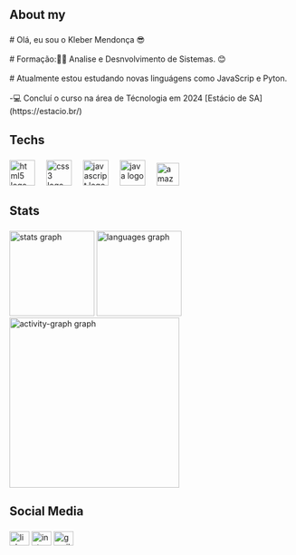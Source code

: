<h2 align="left">About my</h2>

###

<p align="left">
# Olá, eu sou o Kleber Mendonça 😎<br><br> # Formação:🧑‍🎓 Analise e Desnvolvimento de Sistemas. 😊<br><br># Atualmente estou estudando novas linguágens como JavaScrip e Pyton.<br><br>-💻 Concluí o curso na área de Técnologia em 2024  [Estácio de SA](https://estacio.br/)</p>

###

<h2 align="left">Techs</h2>

###

<div align="left">
  <img src="https://cdn.jsdelivr.net/gh/devicons/devicon/icons/html5/html5-plain-wordmark.svg" height="45" alt="html5 logo"  />
  <img width="12" />
  <img src="https://cdn.jsdelivr.net/gh/devicons/devicon/icons/css3/css3-plain-wordmark.svg" height="45" alt="css3 logo"  />
  <img width="12" />
  <img src="https://cdn.jsdelivr.net/gh/devicons/devicon/icons/javascript/javascript-plain.svg" height="45" alt="javascript logo"  />
  <img width="12" />
  <img src="https://cdn.jsdelivr.net/gh/devicons/devicon/icons/java/java-original-wordmark.svg" height="45" alt="java logo"  />
  <img width="12" />
  <img src="https://skillicons.dev/icons?i=aws" height="40" alt="amazonwebservices logo"  />
</div>

###

<h2 align="left">Stats</h2>

###

<div align="left">
  <img src="https://github-readme-stats.vercel.app/api?username=Kleber-sjc&hide_title=false&hide_rank=false&show_icons=true&include_all_commits=true&count_private=true&disable_animations=false&theme=dracula&locale=en&hide_border=false&order=1" height="150" alt="stats graph"  />
  <img src="https://github-readme-stats.vercel.app/api/top-langs?username=Kleber-sjc&locale=en&hide_title=false&layout=compact&card_width=320&langs_count=5&theme=dracula&hide_border=false&order=2" height="150" alt="languages graph"  />
  <img src="https://github-readme-activity-graph.vercel.app/graph?username=Kleber-sjc&radius=16&theme=dracula&area=true&order=5&hide_border=false&hide_title=false" height="300" alt="activity-graph graph"  />
</div>

###



###

<h2 align="left">Social Media</h2>

###

<div align="left">
  <img src="https://www.linkedin.com/in/kleber-mendonça/profile-readme-generator/master/src/assets/icons/social/linkedin/default.svg" width="35" height="25" alt="linkedin logo"  />
  <img src="https://raw.githubusercontent.com/maurodesouza/profile-readme-generator/master/src/assets/icons/social/instagram/default.svg" width="35" height="25" alt="instagram logo"  />
  <img src="https://raw.githubusercontent.com/maurodesouza/profile-readme-generator/master/src/assets/icons/social/gmail/default.svg" width="35" height="25" alt="gmail logo"  />
</div>

###


